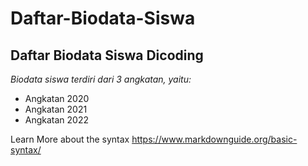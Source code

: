 # Daftar-Biodata-Siswa
Daftar Biodata Siswa Dicoding
--
*Biodata siswa terdiri dari 3 angkatan, yaitu:*
- Angkatan 2020
- Angkatan 2021
- Angkatan 2022

Learn More about the syntax
https://www.markdownguide.org/basic-syntax/

